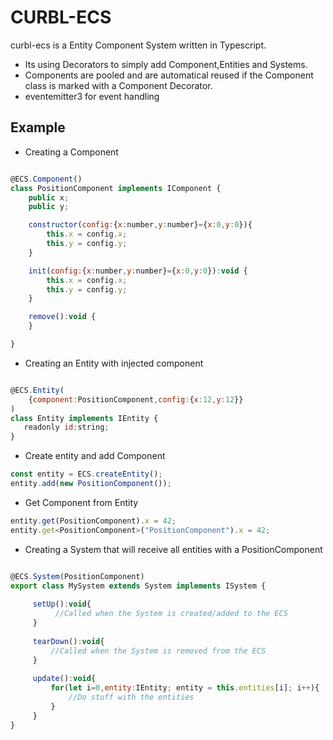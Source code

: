 # CURBL-ECS

curbl-ecs is a Entity Component System written in Typescript.
 - Its using Decorators to simply add Component,Entities and Systems.
 - Components are pooled and are automatical reused if the Component class is marked with a Component Decorator.
 - eventemitter3 for event handling

## Example

* Creating a Component

```javascript

@ECS.Component()
class PositionComponent implements IComponent {
    public x;
    public y;

    constructor(config:{x:number,y:number}={x:0,y:0}){
        this.x = config.x;
        this.y = config.y;
    }

    init(config:{x:number,y:number}={x:0,y:0}):void {
        this.x = config.x;
        this.y = config.y;
    }

    remove():void {
    }

}
```

* Creating an Entity with injected component

```javascript

@ECS.Entity(
    {component:PositionComponent,config:{x:12,y:12}}
)
class Entity implements IEntity {
   readonly id:string;
}
```

* Create entity and add Component

```javascript
const entity = ECS.createEntity();
entity.add(new PositionComponent());
```

* Get Component from Entity

```javascript
entity.get(PositionComponent).x = 42;
entity.get<PositionComponent>("PositionComponent").x = 42;
```

* Creating a System that will receive all entities with a PositionComponent

```javascript

@ECS.System(PositionComponent) 
export class MySystem extends System implements ISystem {
     
     setUp():void{
          //Called when the System is created/added to the ECS 
     }
     
     tearDown():void{
         //Called when the System is removed from the ECS
     }
     
     update():void{
         for(let i=0,entity:IEntity; entity = this.entities[i]; i++){
             //Do stuff with the entities
         }
     }
}
```